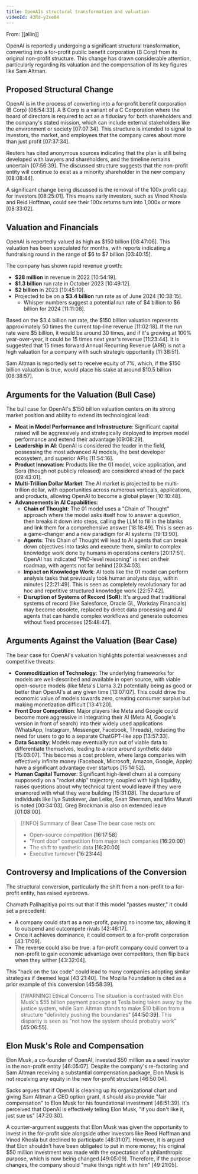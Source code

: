 ```yaml
---
title: OpenAIs structural transformation and valuation
videoId: 43Rd-y2xe84
---
```


From: [[allin]] <br/> 

OpenAI is reportedly undergoing a significant structural transformation, converting into a for-profit public benefit corporation (B Corp) from its original non-profit structure. This change has drawn considerable attention, particularly regarding its valuation and the compensation of its key figures like Sam Altman.

## Proposed Structural Change
OpenAI is in the process of converting into a for-profit benefit corporation (B Corp) <a class="yt-timestamp" data-t="06:54:33">[06:54:33]</a>. A B Corp is a variant of a C Corporation where the board of directors is required to act as a fiduciary for both shareholders and the company's stated mission, which can include external stakeholders like the environment or society <a class="yt-timestamp" data-t="07:07:34">[07:07:34]</a>. This structure is intended to signal to investors, the market, and employees that the company cares about more than just profit <a class="yt-timestamp" data-t="07:37:34">[07:37:34]</a>.

Reuters has cited anonymous sources indicating that the plan is still being developed with lawyers and shareholders, and the timeline remains uncertain <a class="yt-timestamp" data-t="07:56:39">[07:56:39]</a>. The discussed structure suggests that the non-profit entity will continue to exist as a minority shareholder in the new company <a class="yt-timestamp" data-t="08:08:44">[08:08:44]</a>.

A significant change being discussed is the removal of the 100x profit cap for investors <a class="yt-timestamp" data-t="08:25:01">[08:25:01]</a>. This means early investors, such as Vinod Khosla and Reid Hoffman, could see their 100x returns turn into 1,000x or more <a class="yt-timestamp" data-t="08:33:02">[08:33:02]</a>.

## Valuation and Financials
OpenAI is reportedly valued as high as $150 billion <a class="yt-timestamp" data-t="08:47:06">[08:47:06]</a>. This valuation has been speculated for months, with reports indicating a fundraising round in the range of $6 to $7 billion <a class="yt-timestamp" data-t="03:40:15">[03:40:15]</a>.

The company has shown rapid revenue growth:
*   **$28 million** in revenue in 2022 <a class="yt-timestamp" data-t="10:54:19">[10:54:19]</a>.
*   **$1.3 billion** run rate in October 2023 <a class="yt-timestamp" data-t="10:49:12">[10:49:12]</a>.
*   **$2 billion** in 2023 <a class="yt-timestamp" data-t="10:45:10">[10:45:10]</a>.
*   Projected to be on a **$3.4 billion** run rate as of June 2024 <a class="yt-timestamp" data-t="10:38:15">[10:38:15]</a>.
    *   Whisper numbers suggest a potential run rate of $4 billion to $6 billion for 2024 <a class="yt-timestamp" data-t="11:11:08">[11:11:08]</a>.

Based on the $3.4 billion run rate, the $150 billion valuation represents approximately 50 times the current top-line revenue <a class="yt-timestamp" data-t="11:02:18">[11:02:18]</a>. If the run rate were $5 billion, it would be around 30 times, and if it's growing at 100% year-over-year, it could be 15 times next year's revenue <a class="yt-timestamp" data-t="11:23:44">[11:23:44]</a>. It is suggested that 15 times forward Annual Recurring Revenue (ARR) is not a high valuation for a company with such strategic opportunity <a class="yt-timestamp" data-t="11:38:51">[11:38:51]</a>.

Sam Altman is reportedly set to receive equity of 7%, which, if the $150 billion valuation is true, would place his stake at around $10.5 billion <a class="yt-timestamp" data-t="08:38:57">[08:38:57]</a>.

## Arguments for the Valuation (Bull Case)
The bull case for OpenAI's $150 billion valuation centers on its strong market position and ability to extend its technological lead:
*   **Moat in Model Performance and Infrastructure**: Significant capital raised will be aggressively and strategically deployed to improve model performance and extend their advantage <a class="yt-timestamp" data-t="09:08:29">[09:08:29]</a>.
*   **Leadership in AI**: OpenAI is considered the leader in the field, possessing the most advanced AI models, the best developer ecosystem, and superior APIs <a class="yt-timestamp" data-t="11:54:16">[11:54:16]</a>.
*   **Product Innovation**: Products like the 01 model, voice application, and Sora (though not publicly released) are considered ahead of the pack <a class="yt-timestamp" data-t="09:43:01">[09:43:01]</a>.
*   **Multi-Trillion Dollar Market**: The AI market is projected to be multi-trillion dollar, with opportunities across numerous verticals, applications, and products, allowing OpenAI to become a global player <a class="yt-timestamp" data-t="10:10:48">[10:10:48]</a>.
*   **Advancements in AI Capabilities**:
    *   **Chain of Thought**: The 01 model uses a "Chain of Thought" approach where the model asks itself how to answer a question, then breaks it down into steps, calling the LLM to fill in the blanks and link them for a comprehensive answer <a class="yt-timestamp" data-t="18:18:49">[18:18:49]</a>. This is seen as a game-changer and a new paradigm for AI systems <a class="yt-timestamp" data-t="19:13:90">[19:13:90]</a>.
    *   **Agents**: This Chain of Thought will lead to AI agents that can break down objectives into tasks and execute them, similar to complex knowledge work done by humans in operations centers <a class="yt-timestamp" data-t="20:17:51">[20:17:51]</a>. OpenAI has indicated "PhD-level reasoning" is next on their roadmap, with agents not far behind <a class="yt-timestamp" data-t="20:34:03">[20:34:03]</a>.
    *   **Impact on Knowledge Work**: AI tools like the 01 model can perform analysis tasks that previously took human analysts days, within minutes <a class="yt-timestamp" data-t="22:21:49">[22:21:49]</a>. This is seen as completely revolutionary for ad hoc and repetitive structured knowledge work <a class="yt-timestamp" data-t="22:57:42">[22:57:42]</a>.
    *   **Disruption of Systems of Record (SoR)**: It's argued that traditional systems of record (like Salesforce, Oracle GL, Workday Financials) may become obsolete, replaced by direct data processing and AI agents that can handle complex workflows and generate outcomes without fixed processes <a class="yt-timestamp" data-t="25:48:47">[25:48:47]</a>.

## Arguments Against the Valuation (Bear Case)
The bear case for OpenAI's valuation highlights potential weaknesses and competitive threats:
*   **Commoditization of Technology**: The underlying frameworks for models are well-described and available in open source, with viable open-source models (like Meta's Llama 3.2) potentially being as good or better than OpenAI's at any given time <a class="yt-timestamp" data-t="13:07:07">[13:07:07]</a>. This could drive the economic value of models towards zero, creating consumer surplus but making monetization difficult <a class="yt-timestamp" data-t="13:41:20">[13:41:20]</a>.
*   **Front Door Competition**: Major players like Meta and Google could become more aggressive in integrating their AI (Meta AI, Google's version in front of search) into their widely used applications (WhatsApp, Instagram, Messenger, Facebook, Threads), reducing the need for users to go to a separate ChatGPT-like app <a class="yt-timestamp" data-t="13:57:33">[13:57:33]</a>.
*   **Data Scarcity**: Models may eventually run out of viable data to differentiate themselves, leading to a race around synthetic data <a class="yt-timestamp" data-t="15:03:07">[15:03:07]</a>. This becomes a cost problem, where large companies with effectively infinite money (Facebook, Microsoft, Amazon, Google, Apple) have a significant advantage over startups <a class="yt-timestamp" data-t="15:14:52">[15:14:52]</a>.
*   **Human Capital Turnover**: Significant high-level churn at a company supposedly on a "rocket ship" trajectory, coupled with high liquidity, raises questions about why technical talent would leave if they were enamored with what they were building <a class="yt-timestamp" data-t="15:31:08">[15:31:08]</a>. The departure of individuals like Ilya Sutskever, Jan Leike, Sean Sherman, and Mira Murati is noted <a class="yt-timestamp" data-t="00:34:03">[00:34:03]</a>. Greg Brockman is also on extended leave <a class="yt-timestamp" data-t="01:08:00">[01:08:00]</a>.

> [!INFO] Summary of Bear Case
> The bear case rests on:
> *   Open-source competition <a class="yt-timestamp" data-t="16:17:58">[16:17:58]</a>
> *   "Front door" competition from major tech companies <a class="yt-timestamp" data-t="16:20:00">[16:20:00]</a>
> *   The shift to synthetic data <a class="yt-timestamp" data-t="16:20:00">[16:20:00]</a>
> *   Executive turnover <a class="yt-timestamp" data-t="16:23:44">[16:23:44]</a>

## Controversy and Implications of the Conversion
The structural conversion, particularly the shift from a non-profit to a for-profit entity, has raised eyebrows.

Chamath Palihapitiya points out that if this model "passes muster," it could set a precedent:
*   A company could start as a non-profit, paying no income tax, allowing it to outspend and outcompete rivals <a class="yt-timestamp" data-t="42:46:17">[42:46:17]</a>.
*   Once it achieves dominance, it could convert to a for-profit corporation <a class="yt-timestamp" data-t="43:17:09">[43:17:09]</a>.
*   The reverse could also be true: a for-profit company could convert to a non-profit to gain economic advantage over competitors, then flip back when they wither <a class="yt-timestamp" data-t="43:32:04">[43:32:04]</a>.

This "hack on the tax code" could lead to many companies adopting similar strategies if deemed legal <a class="yt-timestamp" data-t="43:21:40">[43:21:40]</a>. The Mozilla Foundation is cited as a prior example of this conversion <a class="yt-timestamp" data-t="45:58:39">[45:58:39]</a>.

> [!WARNING] Ethical Concerns
> The situation is contrasted with Elon Musk's $55 billion payment package at Tesla being taken away by the justice system, while Sam Altman stands to make $10 billion from a structure "definitely pushing the boundaries" <a class="yt-timestamp" data-t="44:50:39">[44:50:39]</a>. This disparity is seen as "not how the system should probably work" <a class="yt-timestamp" data-t="45:06:55">[45:06:55]</a>.

## Elon Musk's Role and Compensation
Elon Musk, a co-founder of OpenAI, invested $50 million as a seed investor in the non-profit entity <a class="yt-timestamp" data-t="46:05:07">[46:05:07]</a>. Despite the company's re-factoring and Sam Altman receiving a substantial compensation package, Elon Musk is not receiving any equity in the new for-profit structure <a class="yt-timestamp" data-t="46:50:04">[46:50:04]</a>.

Sacks argues that if OpenAI is cleaning up its organizational chart and giving Sam Altman a CEO option grant, it should also provide "fair compensation" to Elon Musk for his foundational investment <a class="yt-timestamp" data-t="46:51:39">[46:51:39]</a>. It's perceived that OpenAI is effectively telling Elon Musk, "if you don't like it, just sue us" <a class="yt-timestamp" data-t="47:20:30">[47:20:30]</a>.

A counter-argument suggests that Elon Musk was given the opportunity to invest in the for-profit side alongside other investors like Reed Hoffman and Vinod Khosla but declined to participate <a class="yt-timestamp" data-t="48:31:07">[48:31:07]</a>. However, it is argued that Elon shouldn't have been obligated to put in more money; his original $50 million investment was made with the expectation of a philanthropic purpose, which is now being changed <a class="yt-timestamp" data-t="49:05:09">[49:05:09]</a>. Therefore, if the purpose changes, the company should "make things right with him" <a class="yt-timestamp" data-t="49:21:05">[49:21:05]</a>.